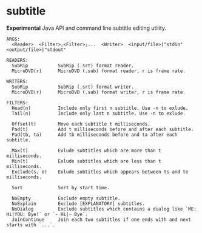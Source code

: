 subtitle
========

**Experimental** Java API and command line subtitle editing utility.

    ARGS:
      <Reader>  <Filter>;<Filter>;...  <Writer>  <input/file>|"stdin"  <output/file>|"stdout"
    
    READERS:
      SubRip           SubRip (.srt) format reader.
      MicroDVD(r)      MicroDVD (.sub) format reader, r is frame rate.
    
    WRITERS:
      SubRip           SubRip (.srt) format writer.
      MicroDVD(r)      MicroDVD (.sub) format writer, r is frame rate.
    
    FILTERS:
      Head(n)          Include only first n subtitle. Use -n to exlude.
      Tail(n)          Include only last n subtitle. Use -n to exlude.
      
      Offset(t)        Move each subtitle t milliseconds.
      Pad(t)           Add t milliseconds before and after each subtitle.
      Pad(tb, ta)      Add tb milliseconds before and ta after each subtitle.
      
      Max(t)           Exlude subtitles which are more than t milliseconds.
      Min(t)           Exlude subtitles which are less than t milliseconds.
      Exclude(s, e)    Exlude subtitles which appears between ts and te milliseconds.
      
      Sort             Sort by start time.
      
      NoEmpty          Exclude empty subtitle.
      NoExplain        Exclude [EXPLANATORY] subtitles.
      NoDialog         Exclude subtitles which contains a dialog like `ME: Hi|YOU: Bye!` or `- Hi|- Bye`.
      JoinContinue     Join each two subtitles if one ends with and next starts with `...`.